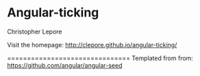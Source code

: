 Angular-ticking 
====================================================
Christopher Lepore

Visit the homepage: http://clepore.github.io/angular-ticking/

===============================
Templated from from: https://github.com/angular/angular-seed
